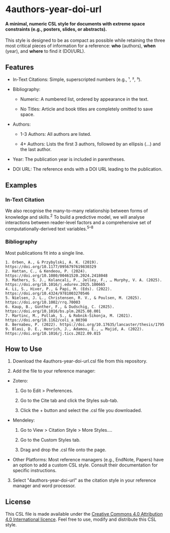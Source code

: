# 4authors-year-doi-url

#### A minimal, numeric CSL style for documents with extreme space constraints (e.g., posters, slides, or abstracts).

This style is designed to be as compact as possible while retaining the three most critical pieces of information for a reference: **who** (authors), **when** (year), and **where** to find it (DOI/URL). 

## Features

- In-Text Citations: Simple, superscripted numbers (e.g., ¹, ², ³).

- Bibliography:

  - Numeric: A numbered list, ordered by appearance in the text.

  - No Titles: Article and book titles are completely omitted to save space.

- Authors:

  - 1-3 Authors: All authors are listed.

  - 4+ Authors: Lists the first 3 authors, followed by an ellipsis (…) and the last author.

- Year: The publication year is included in parentheses.

- DOI URL: The reference ends with a DOI URL leading to the publication.

## Examples

### In-Text Citation

We also recognise the many-to-many relationship between forms of knowledge and skills.<sup>2</sup> To build a predictive model, we will analyse interactions between reader-level factors and a comprehensive set of computationally-derived text variables.<sup>5–8</sup>

### Bibliography

Most publications fit into a single line. 

```
1. Orben, A., & Przybylski, A. K. (2019). https://doi.org/10.1177/0956797619830329
2. Hattan, C., & Kendeou, P. (2024). https://doi.org/10.1080/00461520.2024.2418048
3. Mathers, S. J., Kolancali, P., Jelley, F., … Murphy, V. A. (2025). https://doi.org/10.1016/j.edurev.2025.100665
4. Li, S., Hiver, P., & Papi, M. (Eds). (2022). https://doi.org/10.4324/9781003270546
5. Nielsen, J. L., Christensen, R. V., & Poulsen, M. (2025). https://doi.org/10.1002/rrq.70003
6. Kaup, B., Günther, F., & Dudschig, C. (2025). https://doi.org/10.1016/bs.plm.2025.08.001
7. Martinc, M., Pollak, S., & Robnik-Šikonja, M. (2021). https://doi.org/10.1162/coli_a_00398
8. Bernabeu, P. (2022). https://doi.org/10.17635/lancaster/thesis/1795
9. Blasi, D. E., Henrich, J., Adamou, E., … Majid, A. (2022). https://doi.org/10.1016/j.tics.2022.09.015
```

## How to Use

1. Download the 4authors-year-doi-url.csl file from this repository.

2. Add the file to your reference manager:

  - Zotero:

    1. Go to Edit > Preferences.

    2. Go to the Cite tab and click the Styles sub-tab.

    3. Click the + button and select the .csl file you downloaded.

  - Mendeley:

    1. Go to View > Citation Style > More Styles....

    2. Go to the Custom Styles tab.

    3. Drag and drop the .csl file onto the page.

  - Other Platforms: Most reference managers (e.g., EndNote, Papers) have an option to add a custom CSL style. Consult their documentation for specific instructions.

3. Select "4authors-year-doi-url" as the citation style in your reference manager and word processor.

## License

This CSL file is made available under the [Creative Commons 4.0 Attribution 4.0 International licence](/licence.md). Feel free to use, modify and distribute this CSL style.
